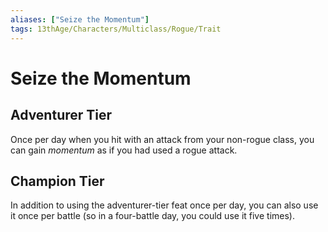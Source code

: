 ```yaml
---
aliases: ["Seize the Momentum"]
tags: 13thAge/Characters/Multiclass/Rogue/Trait
---
```

# Seize the Momentum

## Adventurer Tier

Once per day when you hit with an attack from your non-rogue class, you can gain *momentum* as if you had used a rogue attack.

## Champion Tier

In addition to using the adventurer-tier feat once per day, you can also use it once per battle (so in a four-battle day, you could use it five times).
